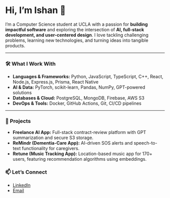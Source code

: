 # Hi, I’m Ishan 👋

I’m a Computer Science student at UCLA with a passion for **building impactful software** and exploring the intersection of **AI, full-stack development, and user-centered design**. I love tackling challenging problems, learning new technologies, and turning ideas into tangible products.

---

### 🛠️ What I Work With
- **Languages & Frameworks:** Python, JavaScript, TypeScript, C++, React, Node.js, Express.js, Prisma, React Native  
- **AI & Data:** PyTorch, scikit-learn, Pandas, NumPy, GPT-powered solutions  
- **Databases & Cloud:** PostgreSQL, MongoDB, Firebase, AWS S3  
- **DevOps & Tools:** Docker, GitHub Actions, Git, CI/CD pipelines  

---

### 🚀 Projects
- **Freelance AI App:** Full-stack contract-review platform with GPT summarization and secure S3 storage.  
- **ReMindr (Dementia-Care App):** AI-driven SOS alerts and speech-to-text functionality for caregivers.  
- **Retune (Music Tracking App):** Location-based music app for 170+ users, featuring recommendation algorithms using embeddings.  

### 📫 Let’s Connect
- [LinkedIn](https://www.linkedin.com/in/ishanroyyuru)  
- [Email](mailto:ishanroyyuru@gmail.com)  
